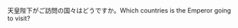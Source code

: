 <tr><td>天皇陛下がご訪問の国々はどうですか。<td><tr><tr><td>Which countries is the Emperor going to visit?<td><tr></table>

